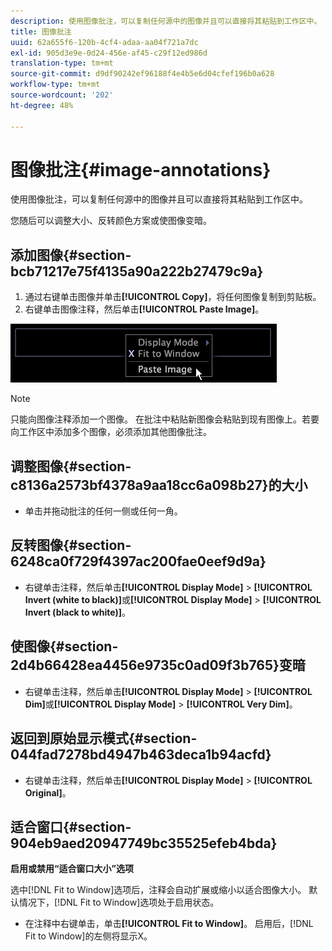 ```yaml
---
description: 使用图像批注，可以复制任何源中的图像并且可以直接将其粘贴到工作区中。
title: 图像批注
uuid: 62a655f6-120b-4cf4-adaa-aa04f721a7dc
exl-id: 905d3e9e-0d24-456e-af45-c29f12ed986d
translation-type: tm+mt
source-git-commit: d9df90242ef96188f4e4b5e6d04cfef196b0a628
workflow-type: tm+mt
source-wordcount: '202'
ht-degree: 48%

---
```


# 图像批注{#image-annotations}

使用图像批注，可以复制任何源中的图像并且可以直接将其粘贴到工作区中。

您随后可以调整大小、反转颜色方案或使图像变暗。

## 添加图像{#section-bcb71217e75f4135a90a222b27479c9a}

1. 通过右键单击图像并单击&#x200B;**[!UICONTROL Copy]**，将任何图像复制到剪贴板。
1. 右键单击图像注释，然后单击&#x200B;**[!UICONTROL Paste Image]**。

![](assets/mnu_Image_Paste.png)

>[!NOTE]
>
>只能向图像注释添加一个图像。 在批注中粘贴新图像会粘贴到现有图像上。若要向工作区中添加多个图像，必须添加其他图像批注。

## 调整图像{#section-c8136a2573bf4378a9aa18cc6a098b27}的大小

* 单击并拖动批注的任何一侧或任何一角。

## 反转图像{#section-6248ca0f729f4397ac200fae0eef9d9a}

* 右键单击注释，然后单击&#x200B;**[!UICONTROL Display Mode]** > **[!UICONTROL Invert (white to black)]**&#x200B;或&#x200B;**[!UICONTROL Display Mode]** > **[!UICONTROL Invert (black to white)]**。

## 使图像{#section-2d4b66428ea4456e9735c0ad09f3b765}变暗

* 右键单击注释，然后单击&#x200B;**[!UICONTROL Display Mode]** > **[!UICONTROL Dim]**&#x200B;或&#x200B;**[!UICONTROL Display Mode]** > **[!UICONTROL Very Dim]**。

## 返回到原始显示模式{#section-044fad7278bd4947b463deca1b94acfd}

* 右键单击注释，然后单击&#x200B;**[!UICONTROL Display Mode]** > **[!UICONTROL Original]**。

## 适合窗口{#section-904eb9aed20947749bc35525efeb4bda}

**启用或禁用“适合窗口大小”选项**

选中[!DNL Fit to Window]选项后，注释会自动扩展或缩小以适合图像大小。 默认情况下，[!DNL Fit to Window]选项处于启用状态。

* 在注释中右键单击，单击&#x200B;**[!UICONTROL Fit to Window]**。 启用后，[!DNL Fit to Window]的左侧将显示X。
